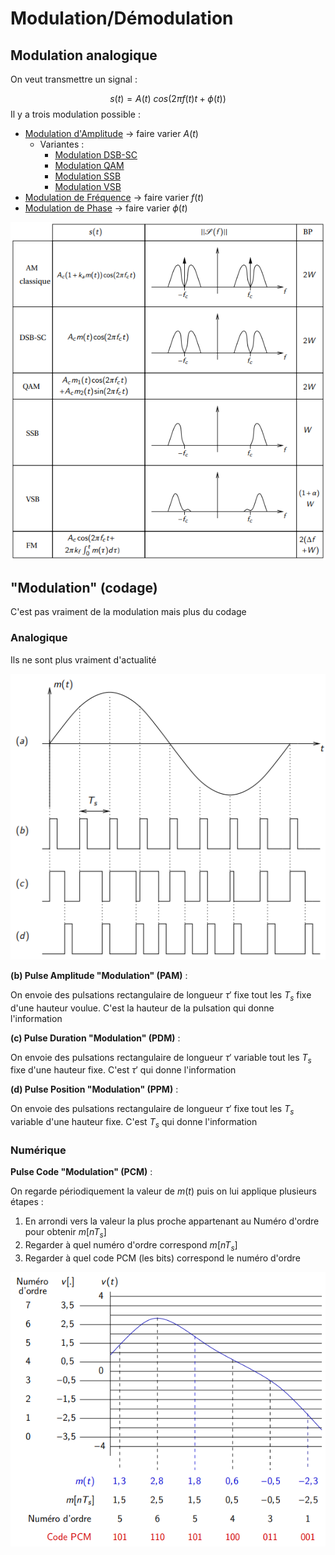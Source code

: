 # Modulation/Démodulation

## Modulation analogique

On veut transmettre un signal :

$$s(t) = A(t) \ cos{(2\pi f(t) t + \phi (t))}$$
Il y a trois modulation possible :
- [Modulation d'Amplitude](Modulation%20d'Amplitude.md) $\rightarrow$ faire varier $A(t)$
	- Variantes :
		- [Modulation DSB-SC](Modulation%20DSB-SC.md)
		- [Modulation QAM](Modulation%20QAM.md)
		- [Modulation SSB](Modulation%20SSB.md)
		- [Modulation VSB](Modulation%20VSB.md)
- [Modulation de Fréquence](Modulation%20de%20Fréquence.md) $\rightarrow$ faire varier $f(t)$
- [Modulation de Phase](Modulation%20de%20Phase.md) $\rightarrow$ faire varier $\phi(t)$

![](attachments/Pasted%20image%2020230602095439.png)

## "Modulation" (codage)

C'est pas vraiment de la modulation mais plus du codage

### Analogique

Ils ne sont plus vraiment d'actualité

![](attachments/Pasted%20image%2020230603114749.png)

**(b) Pulse Amplitude "Modulation" (PAM)** :

On envoie des pulsations rectangulaire de longueur $\tau'$ fixe tout les $T_s$ fixe d'une hauteur voulue. C'est la hauteur de la pulsation qui donne l'information

**(c) Pulse Duration "Modulation" (PDM)** :

On envoie des pulsations rectangulaire de longueur $\tau'$ variable tout les $T_s$ fixe d'une hauteur fixe. C'est $\tau'$ qui donne l'information

**(d) Pulse Position "Modulation" (PPM)** :

On envoie des pulsations rectangulaire de longueur $\tau'$ fixe tout les $T_s$ variable d'une hauteur fixe. C'est $T_s$ qui donne l'information

### Numérique

**Pulse Code "Modulation" (PCM)** :

On regarde périodiquement la valeur de $m(t)$ puis on lui applique plusieurs étapes :

1. En arrondi vers la valeur la plus proche appartenant au Numéro d'ordre pour obtenir $m[nT_s]$
2. Regarder à quel numéro d'ordre correspond  $m[nT_s]$
3. Regarder à quel code PCM (les bits) correspond le numéro d'ordre

![](attachments/Pasted%20image%2020230603145137.png)
